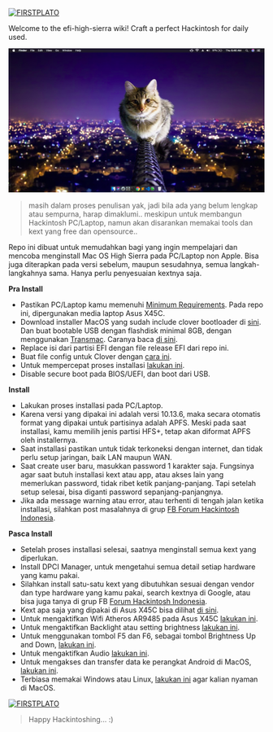 [![FIRSTPLATO](https://www.firstplato.com/img/logo.png)](https://www.firstplato.com)

Welcome to the efi-high-sierra wiki! Craft a perfect Hackintosh for daily used.

![My Asus X45C Hackintosh](https://raw.githubusercontent.com/ipang-dwi/efi-high-sierra/master/ss/0.png)

> masih dalam proses penulisan yak, jadi bila ada yang belum lengkap atau sempurna, harap dimaklumi.. meskipun untuk membangun Hackintosh PC/Laptop, namun akan disarankan memakai tools dan kext yang free dan opensource..

Repo ini dibuat untuk memudahkan bagi yang ingin mempelajari dan mencoba menginstall Mac OS High Sierra pada PC/Laptop non Apple. Bisa juga diterapkan pada versi sebelum, maupun sesudahnya, semua langkah-langkahnya sama. Hanya perlu penyesuaian kextnya saja.

**Pra Install**
* Pastikan PC/Laptop kamu memenuhi [Minimum Requirements](https://github.com/ipang-dwi/efi-high-sierra/wiki/Minimum-Requirements). Pada repo ini, dipergunakan media laptop Asus X45C.
* Download installer MacOS yang sudah include clover bootloader di [sini](https://mirrors.dtops.cc/iso/MacOS/daliansky_macos/10.13/). Dan buat bootable USB dengan flashdisk minimal 8GB, dengan menggunakan [Transmac](https://www.acutesystems.com/scrtm.htm). Caranya baca [di sini](https://github.com/ipang-dwi/efi-high-sierra/wiki/Cara-create-bootable-installer-MacOS-dengan-Transmac).
* Replace isi dari partisi EFI dengan file release EFI dari repo ini.
* Buat file config untuk Clover dengan [cara ini](https://github.com/ipang-dwi/efi-high-sierra/wiki/Membuat-file-config.plist-untuk-Clover).
* Untuk mempercepat proses installasi <a href="https://github.com/ipang-dwi/efi-high-sierra/wiki/Essential-Kext" target="blank">lakukan ini</a>.
* Disable secure boot pada BIOS/UEFI, dan boot dari USB.

**Install**
* Lakukan proses installasi pada PC/Laptop.
* Karena versi yang dipakai ini adalah versi 10.13.6, maka secara otomatis format yang dipakai untuk partisinya adalah APFS. Meski pada saat installasi, kamu memilih jenis partisi HFS+, tetap akan diformat APFS oleh installernya. 
* Saat installasi pastikan untuk tidak terkoneksi dengan internet, dan tidak perlu setup jaringan, baik LAN maupun WAN.
* Saat create user baru, masukkan password 1 karakter saja. Fungsinya agar saat butuh installasi kext atau app, atau akses lain yang memerlukan password, tidak ribet ketik panjang-panjang. Tapi setelah setup selesai, bisa diganti password sepanjang-panjangnya.
* Jika ada message warning atau error, atau terhenti di tengah jalan ketika installasi, silahkan post masalahnya di grup [FB Forum Hackintosh Indonesia](https://www.facebook.com/groups/259810757548439/).

**Pasca Install**
* Setelah proses installasi selesai, saatnya menginstall semua kext yang diperlukan.
* Install DPCI Manager, untuk mengetahui semua detail setiap hardware yang kamu pakai.
* Silahkan install satu-satu kext yang dibutuhkan sesuai dengan vendor dan type hardware yang kamu pakai, search kextnya di Google, atau bisa juga tanya di grup FB [Forum Hackintosh Indonesia](https://www.facebook.com/groups/259810757548439/).
* Kext apa saja yang dipakai di Asus X45C bisa dilihat [di sini](https://github.com/ipang-dwi/efi-high-sierra/wiki/Kext-Asus-X45C---High-Sierra).
* Untuk mengaktifkan Wifi Atheros AR9485 pada Asus X45C <a href="https://github.com/ipang-dwi/efi-high-sierra/wiki/Mengaktifkan-Wifi-Atheros-AR9485-di-MacOS-High-Sierra-10.13.6---FullSpeed" target="blank">lakukan ini</a>.
* Untuk mengaktifkan Backlight atau setting brightness [lakukan ini](https://github.com/ipang-dwi/efi-high-sierra/wiki/Mengaktifkan-Backlight-atau-setting-brightness).
* Untuk menggunakan tombol F5 dan F6, sebagai tombol Brightness Up and Down, [lakukan ini](https://github.com/ipang-dwi/efi-high-sierra/wiki/Remapping-tombol-Brightness-Up-and-Down-di-MacOS).
* Untuk mengaktifkan Audio [lakukan ini](https://github.com/ipang-dwi/efi-high-sierra/wiki/Mengaktifkan-Audio-dengan-AppleALC-di-MacOS).
* Untuk mengakses dan transfer data ke perangkat Android di MacOS, [lakukan ini](https://github.com/ipang-dwi/efi-high-sierra/wiki/File-transfer-Android-di-MacOS).
* Terbiasa memakai Windows atau Linux, <a href="https://github.com/ipang-dwi/efi-high-sierra/wiki/Nyamankan-diri-di-MacOS" target="blank">lakukan ini</a> agar kalian nyaman di MacOS.

[![FIRSTPLATO](https://www.firstplato.com/img/logo.png)](https://www.firstplato.com)

> Happy Hackintoshing... :)